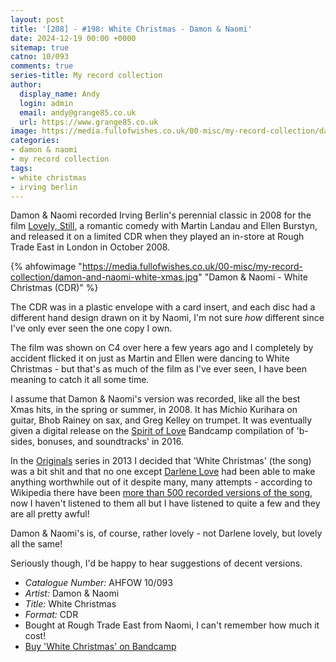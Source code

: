 ```yaml
---
layout: post
title: '[208] - #198: White Christmas - Damon & Naomi'
date: 2024-12-19 00:00 +0000
sitemap: true
catno: 10/093
comments: true
series-title: My record collection 
author:
  display_name: Andy
  login: admin
  email: andy@grange85.co.uk
  url: https://www.grange85.co.uk
image: https://media.fullofwishes.co.uk/00-misc/my-record-collection/damon-and-naomi-white-xmas.jpg
categories:
- damon & naomi
- my record collection
tags:
- white christmas
- irving berlin
---
```

Damon & Naomi recorded Irving Berlin's perennial classic in 2008 for the film [Lovely, Still](https://en.wikipedia.org/wiki/Lovely,_Still), a romantic comedy with Martin Landau and Ellen Burstyn, and released it on a limited CDR when they played an in-store at Rough Trade East in London in October 2008.

{% ahfowimage "https://media.fullofwishes.co.uk/00-misc/my-record-collection/damon-and-naomi-white-xmas.jpg" "Damon & Naomi - White Christmas (CDR)" %}

The CDR was in a plastic envelope with a card insert, and each disc had a different hand design drawn on it by Naomi, I'm not sure _how_ different since I've only ever seen the one copy I own.

The film was shown on C4 over here a few years ago and I completely by accident flicked it on just as Martin and Ellen were dancing to White Christmas - but that's as much of the film as I've ever seen, I have been meaning to catch it all some time.

I assume that Damon & Naomi's version was recorded, like all the best Xmas hits, in the spring or summer, in 2008. It has Michio Kurihara on guitar, Bhob Rainey on sax, and Greg Kelley on trumpet. It was eventually given a digital release on the [Spirit of Love](https://damonandnaomi.bandcamp.com/album/spirit-of-love-b-sides-bonuses-and-soundtracks) Bandcamp compilation of 'b-sides, bonuses, and soundtracks' in 2016.

In the [Originals](/category/originals/) series in 2013 I decided that 'White Christmas' (the song) was a bit shit and that no one except [Darlene Love](https://www.youtube.com/watch?v=9RB8z28THPc) had been able to make anything worthwhile out of it despite many, many attempts - according to Wikipedia there have been [more than 500 recorded versions of the song](https://en.wikipedia.org/wiki/White_Christmas_(song)#Other_versions), now I haven't listened to them all but I have listened to quite a few and they are all pretty awful!

Damon & Naomi's is, of course, rather lovely - not Darlene lovely, but lovely all the same! 

Seriously though, I'd be happy to hear suggestions of decent versions.

 - *Catalogue Number:* AHFOW 10/093
 - *Artist:* Damon & Naomi
 - *Title:* White Christmas
 - *Format:* CDR
 - Bought at Rough Trade East from Naomi, I can't remember how much it cost!
 - [Buy 'White Christmas' on Bandcamp](https://damonandnaomi.bandcamp.com/track/white-christmas)

